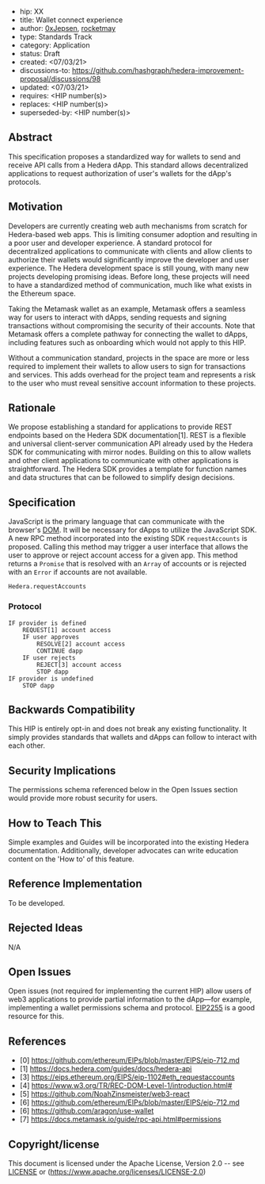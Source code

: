 - hip: XX
- title: Wallet connect experience
- author: [0xJepsen](https://github.com/0xJepsen), [rocketmay](https://github.com/rocketmay)
- type: Standards Track
- category: Application
- status: Draft 
- created: <07/03/21>
- discussions-to: <https://github.com/hashgraph/hedera-improvement-proposal/discussions/98>
- updated: <07/03/21>
- requires: <HIP number(s)>
- replaces: <HIP number(s)>
- superseded-by: <HIP number(s)>

## Abstract

This specification proposes a standardized way for wallets to send and receive API calls from a Hedera dApp. This standard allows decentralized applications to request authorization of user's wallets for the dApp's protocols.

## Motivation

Developers are currently creating web auth mechanisms from scratch for Hedera-based web apps. This is limiting consumer adoption and resulting in a poor user and developer experience. A standard protocol for decentralized applications to communicate with clients and allow clients to authorize their wallets would significantly improve the developer and user experience. The Hedera development space is still young, with many new projects developing promising ideas. Before long, these projects will need to have a standardized method of communication, much like what exists in the Ethereum space.

Taking the Metamask wallet as an example, Metamask offers a seamless way for users to interact with dApps, sending requests and signing transactions without compromising the security of their accounts. Note that Metamask offers a complete pathway for connecting the wallet to dApps, including features such as onboarding which would not apply to this HIP.

Without a communication standard, projects in the space are more or less required to implement their wallets to allow users to sign for transactions and services. This adds overhead for the project team and represents a risk to the user who must reveal sensitive account information to these projects.

## Rationale

We propose establishing a standard for applications to provide REST endpoints based on the Hedera SDK documentation[1]. REST is a flexible and universal client-server communication API already used by the Hedera SDK for communicating with mirror nodes. Building on this to allow wallets and other client applications to communicate with other applications is straightforward. The Hedera SDK provides a template for function names and data structures that can be followed to simplify design decisions.

## Specification

JavaScript is the primary language that can communicate with the browser's [DOM](https://www.w3.org/TR/REC-DOM-Level-1/introduction.html#). It will be necessary for dApps to utilize the JavaScript SDK. A new RPC method incorporated into the existing SDK `requestAccounts` is proposed. Calling this method may trigger a user interface that allows the user to approve or reject account access for a given app. This method returns a `Promise` that is resolved with an `Array` of accounts or is rejected with an `Error` if accounts are not available.

  `Hedera.requestAccounts`
  
### Protocol

```START dapp
IF provider is defined
    REQUEST[1] account access
    IF user approves
        RESOLVE[2] account access
        CONTINUE dapp
    IF user rejects
        REJECT[3] account access
        STOP dapp
IF provider is undefined
    STOP dapp
  ```

## Backwards Compatibility

This HIP is entirely opt-in and does not break any existing functionality. It simply provides standards that wallets and dApps can follow to interact with each other.

## Security Implications

The permissions schema referenced below in the Open Issues section would provide more robust security for users.

## How to Teach This

Simple examples and Guides will be incorporated into the existing Hedera documentation. Additionally, developer advocates can write education content on the 'How to' of this feature. 

## Reference Implementation

To be developed.

## Rejected Ideas

N/A

## Open Issues

Open issues (not required for implementing the current HIP) allow users of web3 applications to provide partial information to the dApp—for example, implementing a wallet permissions schema and protocol. [EIP2255](https://eips.ethereum.org/EIPS/eip-2255) is a good resource for this.

## References

- [0] https://github.com/ethereum/EIPs/blob/master/EIPS/eip-712.md
- [1] https://docs.hedera.com/guides/docs/hedera-api
- [3] https://eips.ethereum.org/EIPS/eip-1102#eth_requestaccounts
- [4] https://www.w3.org/TR/REC-DOM-Level-1/introduction.html#
- [5] https://github.com/NoahZinsmeister/web3-react
- [6] https://github.com/ethereum/EIPs/blob/master/EIPS/eip-712.md
- [6] https://github.com/aragon/use-wallet
- [7] https://docs.metamask.io/guide/rpc-api.html#permissions

## Copyright/license

This document is licensed under the Apache License, Version 2.0 -- see [LICENSE](../LICENSE) or (https://www.apache.org/licenses/LICENSE-2.0)
